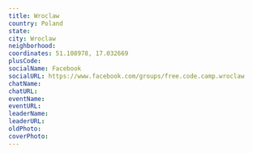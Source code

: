 ```yaml
---
title: Wroclaw
country: Poland
state: 
city: Wroclaw
neighborhood: 
coordinates: 51.108978, 17.032669
plusCode:
socialName: Facebook
socialURL: https://www.facebook.com/groups/free.code.camp.wroclaw
chatName:
chatURL:
eventName:
eventURL:
leaderName:
leaderURL:
oldPhoto: 
coverPhoto:
---
```

